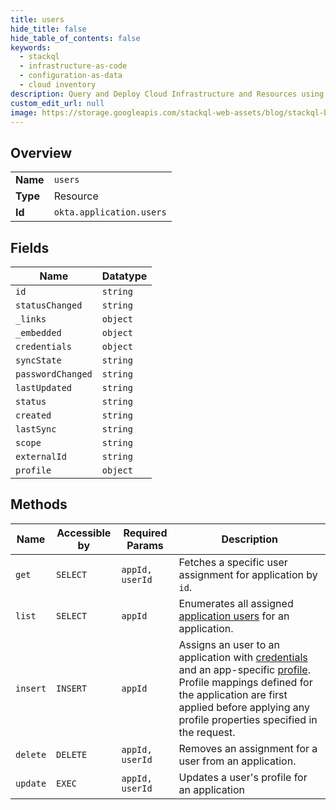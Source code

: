 ```yaml
---
title: users
hide_title: false
hide_table_of_contents: false
keywords:
  - stackql
  - infrastructure-as-code
  - configuration-as-data
  - cloud inventory
description: Query and Deploy Cloud Infrastructure and Resources using SQL
custom_edit_url: null
image: https://storage.googleapis.com/stackql-web-assets/blog/stackql-blog-post-featured-image.png
---
```

  
    

## Overview
<table><tbody>
<tr><td><b>Name</b></td><td><code>users</code></td></tr>
<tr><td><b>Type</b></td><td>Resource</td></tr>
<tr><td><b>Id</b></td><td><code>okta.application.users</code></td></tr>
</tbody></table>

## Fields
| Name | Datatype |
| ---- | -------- |
| `id` | `string` |
| `statusChanged` | `string` |
| `_links` | `object` |
| `_embedded` | `object` |
| `credentials` | `object` |
| `syncState` | `string` |
| `passwordChanged` | `string` |
| `lastUpdated` | `string` |
| `status` | `string` |
| `created` | `string` |
| `lastSync` | `string` |
| `scope` | `string` |
| `externalId` | `string` |
| `profile` | `object` |
## Methods
| Name | Accessible by | Required Params | Description |
| ---- | ------------- | --------------- | ----------- |
| `get` | `SELECT` | `appId, userId` | Fetches a specific user assignment for application by `id`. |
| `list` | `SELECT` | `appId` | Enumerates all assigned [application users](#application-user-model) for an application. |
| `insert` | `INSERT` | `appId` | Assigns an user to an application with [credentials](#application-user-credentials-object) and an app-specific [profile](#application-user-profile-object). Profile mappings defined for the application are first applied before applying any profile properties specified in the request. |
| `delete` | `DELETE` | `appId, userId` | Removes an assignment for a user from an application. |
| `update` | `EXEC` | `appId, userId` | Updates a user's profile for an application |
